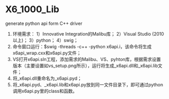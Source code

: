 # X6_1000_Lib
generate python api form C++ driver

1. 环境需求：
  1）Innovative Integration的Malibu库；
  2）Visual Studio (2010以上)；
  3）python；
  4）swig；
2. 命令窗口运行：$swig -threads -c++ -python x6api.i，该命令将生成x6api_wrap.cxx和x6api.py文件；
3. VS打开x6api.sln工程，添加需求的Malibu、VS、pyhton库，根据需求设置版本（主要设置如vs_setup.png所示），运行将生成_x6api.dll和_x6api.lib文件；
4. 将_x6api.dll重命名为_x6api.pyd；
5. 将_x6api.pyd、_x6api.lib和x6api.py放到同一文件目录下，即可通过python调用x6api.py里的class和函数。
